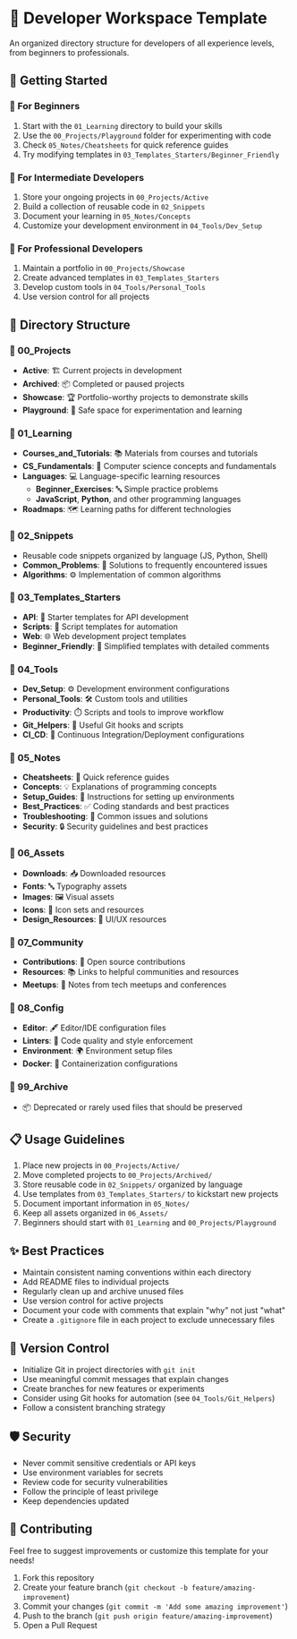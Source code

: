 # 🚀 Developer Workspace Template

An organized directory structure for developers of all experience levels, from beginners to professionals.

## 🏁 Getting Started

### 🌱 For Beginners

1. Start with the `01_Learning` directory to build your skills
2. Use the `00_Projects/Playground` folder for experimenting with code
3. Check `05_Notes/Cheatsheets` for quick reference guides
4. Try modifying templates in `03_Templates_Starters/Beginner_Friendly`

### 🔄 For Intermediate Developers

1. Store your ongoing projects in `00_Projects/Active`
2. Build a collection of reusable code in `02_Snippets`
3. Document your learning in `05_Notes/Concepts`
4. Customize your development environment in `04_Tools/Dev_Setup`

### 💼 For Professional Developers

1. Maintain a portfolio in `00_Projects/Showcase`
2. Create advanced templates in `03_Templates_Starters`
3. Develop custom tools in `04_Tools/Personal_Tools`
4. Use version control for all projects

## 📂 Directory Structure

### 📁 00_Projects

- **Active**: 🏗️ Current projects in development
- **Archived**: 📦 Completed or paused projects
- **Showcase**: 🏆 Portfolio-worthy projects to demonstrate skills
- **Playground**: 🧪 Safe space for experimentation and learning

### 📁 01_Learning

- **Courses_and_Tutorials**: 📚 Materials from courses and tutorials
- **CS_Fundamentals**: 🧠 Computer science concepts and fundamentals
- **Languages**: 💻 Language-specific learning resources
  - **Beginner_Exercises**: 🔤 Simple practice problems
  - **JavaScript**, **Python**, and other programming languages
- **Roadmaps**: 🗺️ Learning paths for different technologies

### 📁 02_Snippets

- Reusable code snippets organized by language (JS, Python, Shell)
- **Common_Problems**: 🔧 Solutions to frequently encountered issues
- **Algorithms**: ⚙️ Implementation of common algorithms

### 📁 03_Templates_Starters

- **API**: 🔌 Starter templates for API development
- **Scripts**: 📜 Script templates for automation
- **Web**: 🌐 Web development project templates
- **Beginner_Friendly**: 👶 Simplified templates with detailed comments

### 📁 04_Tools

- **Dev_Setup**: ⚙️ Development environment configurations
- **Personal_Tools**: 🛠️ Custom tools and utilities
- **Productivity**: ⏱️ Scripts and tools to improve workflow
- **Git_Helpers**: 🔄 Useful Git hooks and scripts
- **CI_CD**: 🔄 Continuous Integration/Deployment configurations

### 📁 05_Notes

- **Cheatsheets**: 📝 Quick reference guides
- **Concepts**: 💡 Explanations of programming concepts
- **Setup_Guides**: 🔧 Instructions for setting up environments
- **Best_Practices**: ✅ Coding standards and best practices
- **Troubleshooting**: 🐛 Common issues and solutions
- **Security**: 🔒 Security guidelines and best practices

### 📁 06_Assets

- **Downloads**: 📥 Downloaded resources
- **Fonts**: 🔤 Typography assets
- **Images**: 🖼️ Visual assets
- **Icons**: 🎨 Icon sets and resources
- **Design_Resources**: 🎨 UI/UX resources

### 📁 07_Community

- **Contributions**: 🤝 Open source contributions
- **Resources**: 📚 Links to helpful communities and resources
- **Meetups**: 👥 Notes from tech meetups and conferences

### 📁 08_Config

- **Editor**: 🖋️ Editor/IDE configuration files
- **Linters**: 🧹 Code quality and style enforcement
- **Environment**: 🌍 Environment setup files
- **Docker**: 🐳 Containerization configurations

### 📁 99_Archive

- 📦 Deprecated or rarely used files that should be preserved

## 📋 Usage Guidelines

1. Place new projects in `00_Projects/Active/`
2. Move completed projects to `00_Projects/Archived/`
3. Store reusable code in `02_Snippets/` organized by language
4. Use templates from `03_Templates_Starters/` to kickstart new projects
5. Document important information in `05_Notes/`
6. Keep all assets organized in `06_Assets/`
7. Beginners should start with `01_Learning` and `00_Projects/Playground`

## ✨ Best Practices

- Maintain consistent naming conventions within each directory
- Add README files to individual projects
- Regularly clean up and archive unused files
- Use version control for active projects
- Document your code with comments that explain "why" not just "what"
- Create a `.gitignore` file in each project to exclude unnecessary files

## 🔄 Version Control

- Initialize Git in project directories with `git init`
- Use meaningful commit messages that explain changes
- Create branches for new features or experiments
- Consider using Git hooks for automation (see `04_Tools/Git_Helpers`)
- Follow a consistent branching strategy

## 🛡️ Security

- Never commit sensitive credentials or API keys
- Use environment variables for secrets
- Review code for security vulnerabilities
- Follow the principle of least privilege
- Keep dependencies updated

## 🤝 Contributing

Feel free to suggest improvements or customize this template for your needs!

1. Fork this repository
2. Create your feature branch (`git checkout -b feature/amazing-improvement`)
3. Commit your changes (`git commit -m 'Add some amazing improvement'`)
4. Push to the branch (`git push origin feature/amazing-improvement`)
5. Open a Pull Request
